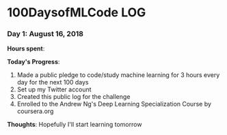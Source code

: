# 100DaysofMLCode LOG

### Day 1: August 16, 2018 

**Hours spent**: 

**Today's Progress**: 

1. Made a public pledge to code/study machine learning for 3 hours every day for the next 100 days
2. Set up my Twitter account
3. Created this public log for the challenge 
4. Enrolled to the Andrew Ng's Deep Learning Specialization Course by coursera.org

**Thoughts**:
Hopefully I'll start learning tomorrow




